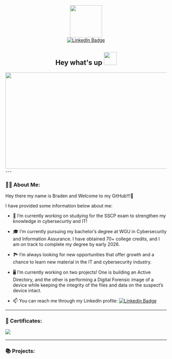 <!-- code for gif --> 
<div id="header" align="center">
  <img src= https://media.giphy.com/media/jdPMeyv9rn0hZHh8n9/giphy.gif width="100"/>
<!-- code for linkedIn button and url -->
<div id="badges">
  <a href="https://www.linkedin.com/in/braden-ognoskie/">
    <img src="https://img.shields.io/badge/LinkedIn-blue?style=for-the-badge&logo=linkedin&logoColor=white" alt="LinkedIn Badge"/>
  </a>
</div>
<!-- GitHub profile counter -->
<div id="badges">
  <img src="https://komarev.com/ghpvc/?username=Ognoskie&style=flat-square&color=blue" alt=""/>
</div>
  <h2>
  Hey what's up
  <img src="https://media.giphy.com/media/eMy93wiQneLjamFnWH/giphy.gif" width="40px"/>
</h2>
</div>


<!-- banner GIF and About Me -->

<div align="center">
  <img src="https://media.giphy.com/media/f3iwJFOVOwuy7K6FFw/giphy.gif" width="600" height="300"/>
</div>
<!-- end of banner gif -->
<!-- start of about me -->
---


### :man_technologist: About Me:
Hey there my name is Braden and Welcome to my GitHub!!!🤙

I have provided some information below about me:

- 🔭 I’m currently working on studying for the SSCP exam to strengthen my knowledge in cybersecurtiy and IT!
- 🎓 I’m currently pursuing my bachelor’s degree at WGU in Cybersecurity and Information Assurance. I have obtained 70+ college credits, and I am on track to complete my degree by early 2026. 
- 🏞️ I’m always looking for new opportunities that offer growth and a chance to learn new material in the IT and cybersecurity industry.
- 🖥️ I’m currently working on two projects! One is building an Active Directory, and the other is performing a Digital Forensic image of a device while keeping the integrity of the files and data on the suspect’s device intact.

- 📫 You can reach me through my LinkedIn profile: [![Linkedin Badge](https://img.shields.io/badge/-Braden-blue?style=flat&logo=Linkedin&logoColor=white)](https://www.linkedin.com/in/braden-ognoskie/)
 

---

### 📜 Certificates:

<div>
   <img
    src="https://github.com/user-attachments/files/21435484/CompTIA.A%2B.ce.certificate.pdf"/>&nbsp;
   
</div>


---

### 📚 Projects:
